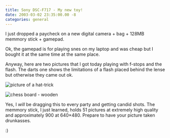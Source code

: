 ```yaml
---
title: Sony DSC-F717 - My new toy!
date: 2003-03-02 23:35:00.00 -8
categories: general
---
```

I just dropped a paycheck on a new digital camera + bag + 128MB memmory stick + gamepad.

Ok, the gamepad is for playing snes on my laptop and was cheap but I bought it at the same time at the same place.

Anyway, here are two pictures that I got today playing with f-stops and the flash. The darts one shows the limitations of a flash placed behind the lense but otherwise they came out ok.

![picture of a hat-trick](/images/darts_thumb.jpg)

![chess board - wooden](/images/chess_thumb.jpg)

Yes, I _will_ be dragging this to every party and getting candid shots. The memmory stick, I just learned, holds 51 pictures at extremely high quality and approximately 900 at 640×480\. Prepare to have your picture taken drunkasses.

:)

